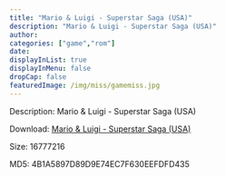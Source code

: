 ```yaml
---
title: "Mario & Luigi - Superstar Saga (USA)"
description: "Mario & Luigi - Superstar Saga (USA)"
author: 
categories: ["game","rom"]
date: 
displayInList: true
displayInMenu: false
dropCap: false
featuredImage: /img/miss/gamemiss.jpg
---
```


Description: Mario & Luigi - Superstar Saga (USA)

Download: <a style="text-decoration:underline;" href="https://mega.nz/#!2WYwVI6L!Y6rnuazijrcqEDY4a7hidds3OlOzhA1101XtrJHEork" target = "_blank" rel = "nofollow" > Mario & Luigi - Superstar Saga (USA)</a>

Size: 16777216

MD5: 4B1A5897D89D9E74EC7F630EEFDFD435

